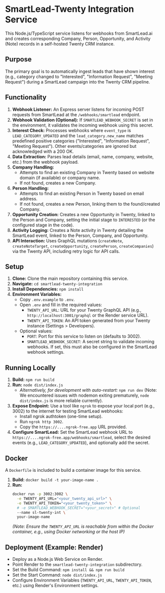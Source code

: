 # SmartLead-Twenty Integration Service

This Node.js/TypeScript service listens for webhooks from SmartLead.ai and creates corresponding Company, Person, Opportunity, and Activity (Note) records in a self-hosted Twenty CRM instance.

## Purpose

The primary goal is to automatically ingest leads that have shown interest (e.g., category changed to "Interested", "Information Request", "Meeting Request") during a SmartLead campaign into the Twenty CRM pipeline.

## Functionality

1.  **Webhook Listener:** An Express server listens for incoming POST requests from SmartLead at the `/webhooks/smartlead` endpoint.
2.  **Webhook Validation (Optional):** If `SMARTLEAD_WEBHOOK_SECRET` is set in the environment, it validates the incoming webhook using this secret.
3.  **Interest Check:** Processes webhooks where `event_type` is `LEAD_CATEGORY_UPDATED` and the `lead_category.new_name` matches predefined positive categories ("Interested", "Information Request", "Meeting Request"). Other events/categories are ignored but acknowledged with a 200 OK.
4.  **Data Extraction:** Parses lead details (email, name, company, website, etc.) from the webhook payload.
5.  **Company Handling:** 
    *   Attempts to find an existing Company in Twenty based on website domain (if available) or company name.
    *   If not found, creates a new Company.
6.  **Person Handling:**
    *   Attempts to find an existing Person in Twenty based on email address.
    *   If not found, creates a new Person, linking them to the found/created Company.
7.  **Opportunity Creation:** Creates a new Opportunity in Twenty, linked to the Person and Company, setting the initial stage to `INTERESTED` (or the configured stage in the code).
8.  **Activity Logging:** Creates a Note activity in Twenty detailing the SmartLead event, linked to the Person, Company, and Opportunity.
9.  **API Interaction:** Uses GraphQL mutations (`createNote`, `createNoteTarget`, `createOpportunity`, `createPerson`, `createCompanies`) via the Twenty API, including retry logic for API calls.

## Setup

1.  **Clone:** Clone the main repository containing this service.
2.  **Navigate:** `cd smartlead-twenty-integration`
3.  **Install Dependencies:** `npm install`
4.  **Environment Variables:**
    *   Copy `.env.example` to `.env`.
    *   Open `.env` and fill in the required values:
        *   `TWENTY_API_URL`: URL for your Twenty GraphQL API (e.g., `http://localhost:3001/graphql` or the Render service URL).
        *   `TWENTY_API_TOKEN`: An API token generated from your Twenty instance (Settings > Developers).
    *   Optional values:
        *   `PORT`: Port for this service to listen on (defaults to 3002).
        *   `SMARTLEAD_WEBHOOK_SECRET`: A secret string to validate incoming webhooks. If set, this must also be configured in the SmartLead webhook settings.

## Running Locally

1.  **Build:** `npm run build`
2.  **Run:** `node dist/index.js`
    *   *Alternatively, for development with auto-restart:* `npm run dev` (Note: We encountered issues with nodemon exiting prematurely, `node dist/index.js` is more reliable currently).
3.  **Expose Endpoint:** Use a tool like `ngrok` to expose your local port (e.g., 3002) to the internet for testing SmartLead webhooks:
    *   Install ngrok authtoken (one-time setup).
    *   Run `ngrok http 3002`.
    *   Copy the `https://....ngrok-free.app` URL provided.
4.  **Configure SmartLead:** Set the SmartLead webhook URL to `https://....ngrok-free.app/webhooks/smartlead`, select the desired events (e.g., `LEAD_CATEGORY_UPDATED`), and optionally add the secret.

## Docker

A `Dockerfile` is included to build a container image for this service.

1.  **Build:** `docker build -t your-image-name .`
2.  **Run:** 
    ```bash
    docker run -p 3002:3002 \
      -e TWENTY_API_URL="<your_twenty_api_url>" \
      -e TWENTY_API_TOKEN="<your_twenty_token>" \
      # -e SMARTLEAD_WEBHOOK_SECRET="<your_secret>" # Optional
      --name sl-twenty-int \
      your-image-name
    ```
    *(Note: Ensure the `TWENTY_API_URL` is reachable from within the Docker container, e.g., using Docker networking or the host IP)*

## Deployment (Example: Render)

*   Deploy as a Node.js Web Service on Render.
*   Point Render to the `smartlead-twenty-integration` subdirectory.
*   Set the Build Command: `npm install && npm run build`
*   Set the Start Command: `node dist/index.js`
*   Configure Environment Variables (`TWENTY_API_URL`, `TWENTY_API_TOKEN`, etc.) using Render's Environment settings. 